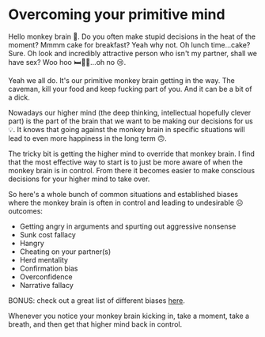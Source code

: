 # Overcoming your primitive mind

Hello monkey brain 🐒. Do you often make stupid decisions in the heat of the moment? Mmmm cake for breakfast? Yeah why not. Oh lunch time...cake? Sure. Oh look and incredibly attractive person who isn't my partner, shall we have sex? Woo hoo 🛏🍆🍑...oh no 😢. 

Yeah we all do. It's our primitive monkey brain getting in the way. The caveman, kill your food and keep fucking part of you. And it can be a bit of a dick. 

Nowadays our higher mind (the deep thinking, intellectual hopefully clever part) is the part of the brain that we want to be making our decisions for us 💡. It knows that going against the monkey brain in specific situations will lead to even more happiness in the long term 🙃.

The tricky bit is getting the higher mind to override that monkey brain. I find that the most effective way to start is to just be more aware of when the monkey brain is in control. From there it becomes easier to make conscious decisions for your higher mind to take over.

So here's a whole bunch of common situations and established biases where the monkey brain is often in control and leading to undesirable ☹️ outcomes:

- Getting angry in arguments and spurting out aggressive nonsense
- Sunk cost fallacy
- Hangry
- Cheating on your partner(s)
- Herd mentality
- Confirmation bias
- Overconfidence
- Narrative fallacy

BONUS: check out a great list of different biases [here](https://en.wikipedia.org/wiki/List_of_cognitive_biases).

Whenever you notice your monkey brain kicking in, take a moment, take a breath, and then get that higher mind back in control.